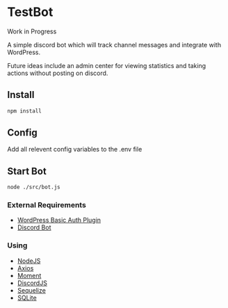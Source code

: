 # TestBot
Work in Progress 

A simple discord bot which will track channel messages and integrate with WordPress.

Future ideas include an admin center for viewing statistics and taking actions without posting on discord.

## Install
```sh
npm install
```

## Config
Add all relevent config variables to the .env file

## Start Bot

```sh
node ./src/bot.js
```


### External Requirements
* [WordPress Basic Auth Plugin](https://github.com/WP-API/Basic-Auth)
* [Discord Bot](https://discord.com/developers/applications)


### Using
* [NodeJS](https://nodejs.org/en/) 
* [Axios](https://axios-http.com/)
* [Moment](https://momentjs.com/docs/)
* [DiscordJS](https://discord.js.org/)
* [Sequelize](https://sequelize.org/)
* [SQLite](https://www.sqlite.org/index.html)